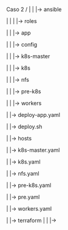 Caso 2 /
 |
 |
 |-> ansible
 
 |   |
 |   |-> roles
 
 |   |   |-> app
 
 |   |   |-> config
 
 |   |   |-> k8s-master
 
 |   |   |-> k8s
 
 |   |   |-> nfs
 
 |   |   |-> pre-k8s
 
 |   |   |-> workers
 
 |   |-> deploy-app.yaml 
 
 |   |-> deploy.sh
 
 |   |-> hosts
 
 |   |-> k8s-master.yaml
 
 |   |-> k8s.yaml
 
 |   |-> nfs.yaml
 
 |   |-> pre-k8s.yaml
 
 |   |-> pre.yaml
 
 |   |-> workers.yaml
 
 |
 |-> terraform
     |
     |
     |->
